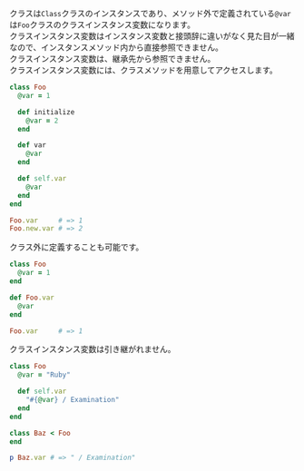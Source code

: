 クラスは`Class`クラスのインスタンスであり、メソッド外で定義されている`@var`は`Foo`クラスのクラスインスタンス変数になります。  
クラスインスタンス変数はインスタンス変数と接頭辞に違いがなく見た目が一緒なので、インスタンスメソッド内から直接参照できません。  
クラスインスタンス変数は、継承先から参照できません。  
クラスインスタンス変数には、クラスメソッドを用意してアクセスします。

```ruby
class Foo
  @var = 1

  def initialize
    @var = 2
  end

  def var
    @var
  end

  def self.var
    @var
  end
end

Foo.var     # => 1
Foo.new.var # => 2
```

クラス外に定義することも可能です。

```ruby
class Foo
  @var = 1
end

def Foo.var
  @var
end

Foo.var     # => 1
```

クラスインスタンス変数は引き継がれません。

```ruby
class Foo
  @var = "Ruby"

  def self.var
    "#{@var} / Examination"
  end
end

class Baz < Foo
end

p Baz.var # => " / Examination"
```
